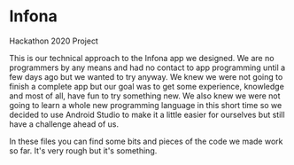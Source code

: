 # Infona
Hackathon 2020 Project

This is our technical approach to the Infona app we designed. We are no programmers by any means and had no contact to app programming until a few days ago but we wanted to try anyway. We knew we were not going to finish a complete app but our goal was to get some experience, knowledge and most of all, have fun to try something new.
We also knew we were not going to learn a whole new programming language in this short time so we decided to use Android Studio to make it a little easier for ourselves but still have a challenge ahead of us.

In these files you can find some bits and pieces of the code we made work so far. It's very rough but it's something.
